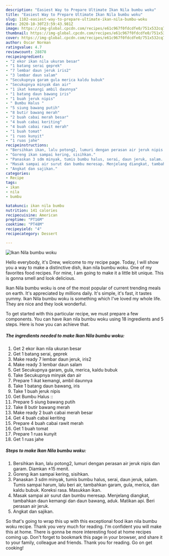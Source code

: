 ```yaml
---
description: "Easiest Way to Prepare Ultimate Ikan Nila bumbu woku"
title: "Easiest Way to Prepare Ultimate Ikan Nila bumbu woku"
slug: 1102-easiest-way-to-prepare-ultimate-ikan-nila-bumbu-woku
date: 2020-10-30T23:59:43.981Z
image: https://img-global.cpcdn.com/recipes/e61c967f0fdcdfe0/751x532cq70/ikan-nila-bumbu-woku-foto-resep-utama.jpg
thumbnail: https://img-global.cpcdn.com/recipes/e61c967f0fdcdfe0/751x532cq70/ikan-nila-bumbu-woku-foto-resep-utama.jpg
cover: https://img-global.cpcdn.com/recipes/e61c967f0fdcdfe0/751x532cq70/ikan-nila-bumbu-woku-foto-resep-utama.jpg
author: Oscar Norman
ratingvalue: 4.7
reviewcount: 28878
recipeingredient:
- "2 ekor ikan nila ukuran besar"
- "1 batang serai geprek"
- "7 lembar daun jeruk iris2"
- "3 lembar daun salam"
- "Secukupnya garam gula merica kaldu bubuk"
- "Secukupnya minyak dan air"
- "1 ikat kemangi ambil daunnya"
- "1 batang daun bawang iris"
- "1 buah jeruk nipis"
- " Bumbu Halus "
- "5 siung bawang putih"
- "8 butir bawang merah"
- "2 buah cabai merah besar"
- "4 buah cabai keriting"
- "4 buah cabai rawit merah"
- "1 buah tomat"
- "1 ruas kunyit"
- "1 ruas jahe"
recipeinstructions:
- "Bersihkan ikan, lalu potong2, lumuri dengan perasan air jeruk nipis dan garam. Diamkan ±15 menit."
- "Goreng ikan sampai kering, sisihkan."
- "Panaskan 3 sdm minyak, tumis bumbu halus, serai, daun jeruk, salam. Tumis sampai harum, lalu beri air, tambahkan garam, gula, merica, dan kaldu bubuk. Koreksi rasa. Masukkan ikan."
- "Masak sampai air surut dan bumbu meresap. Menjelang diangkat, tambahkan daun kemangi dan daun bawang, aduk. Matikan api. Beri perasan air jeruk."
- "Angkat dan sajikan."
categories:
- Recipe
tags:
- ikan
- nila
- bumbu

katakunci: ikan nila bumbu 
nutrition: 141 calories
recipecuisine: American
preptime: "PT16M"
cooktime: "PT48M"
recipeyield: "4"
recipecategory: Dessert

---
```



![Ikan Nila bumbu woku](https://img-global.cpcdn.com/recipes/e61c967f0fdcdfe0/751x532cq70/ikan-nila-bumbu-woku-foto-resep-utama.jpg)

Hello everybody, it's Drew, welcome to my recipe page. Today, I will show you a way to make a distinctive dish, ikan nila bumbu woku. One of my favorites food recipes. For mine, I am going to make it a little bit unique. This is gonna smell and look delicious.



Ikan Nila bumbu woku is one of the most popular of current trending meals on earth. It's appreciated by millions daily. It's simple, it's fast, it tastes yummy. Ikan Nila bumbu woku is something which I've loved my whole life. They are nice and they look wonderful.


To get started with this particular recipe, we must prepare a few components. You can have ikan nila bumbu woku using 18 ingredients and 5 steps. Here is how you can achieve that.

<!--inarticleads1-->

##### The ingredients needed to make Ikan Nila bumbu woku:

1. Get 2 ekor ikan nila ukuran besar
1. Get 1 batang serai, geprek
1. Make ready 7 lembar daun jeruk, iris2
1. Make ready 3 lembar daun salam
1. Get Secukupnya garam, gula, merica, kaldu bubuk
1. Take Secukupnya minyak dan air
1. Prepare 1 ikat kemangi, ambil daunnya
1. Take 1 batang daun bawang, iris
1. Take 1 buah jeruk nipis
1. Get  Bumbu Halus ::
1. Prepare 5 siung bawang putih
1. Take 8 butir bawang merah
1. Make ready 2 buah cabai merah besar
1. Get 4 buah cabai keriting
1. Prepare 4 buah cabai rawit merah
1. Get 1 buah tomat
1. Prepare 1 ruas kunyit
1. Get 1 ruas jahe




<!--inarticleads2-->

##### Steps to make Ikan Nila bumbu woku:

1. Bersihkan ikan, lalu potong2, lumuri dengan perasan air jeruk nipis dan garam. Diamkan ±15 menit.
1. Goreng ikan sampai kering, sisihkan.
1. Panaskan 3 sdm minyak, tumis bumbu halus, serai, daun jeruk, salam. Tumis sampai harum, lalu beri air, tambahkan garam, gula, merica, dan kaldu bubuk. Koreksi rasa. Masukkan ikan.
1. Masak sampai air surut dan bumbu meresap. Menjelang diangkat, tambahkan daun kemangi dan daun bawang, aduk. Matikan api. Beri perasan air jeruk.
1. Angkat dan sajikan.




So that's going to wrap this up with this exceptional food ikan nila bumbu woku recipe. Thank you very much for reading. I'm confident you will make this at home. There is gonna be more interesting food at home recipes coming up. Don't forget to bookmark this page in your browser, and share it to your family, colleague and friends. Thank you for reading. Go on get cooking!
